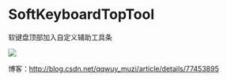 # SoftKeyboardTopTool
软键盘顶部加入自定义辅助工具条

![](https://github.com/swustmuzi/SoftKeyboardTopTool/blob/master/sample.gif)

博客：http://blog.csdn.net/qqwuy_muzi/article/details/77453895
